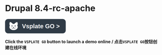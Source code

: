 # Drupal 8.4-rc-apache

<a href="https://www.vsplate.com/?docker-compose=https://github.com/vsplate/dcenvs/drupal/8.4-rc-apache"><img alt="VSPLATE GO" src="https://raw.githubusercontent.com/vsplate/images/master/vsgo_btn.png" width="200px"></a>

**Click the `VSPLATE GO` button to launch a demo online / 点击`VSPLATE GO`按钮创建在线环境**